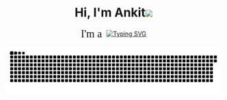 <h1 align="center">Hi, I'm Ankit<img src="https://media.giphy.com/media/hvRJCLFzcasrR4ia7z/giphy.gif" width="35"></h1>
<p align="center" style="display: flex; align-items: center; justify-content: center; gap: 10px; margin: 0;">
  <span style="font-size: 25px; font-family: Montserrat;">I'm a</span>
  <a href="https://git.io/typing-svg">
    <img src="https://readme-typing-svg.herokuapp.com?font=Montserrat&size=25&pause=1000&width=435&lines=Engineer;Learner;Tech-Enthusiast;Problem-Solver" alt="Typing SVG" />
  </a>
</p>
<br>

<picture>
  <source media="(prefers-color-scheme: dark)" srcset="https://raw.githubusercontent.com/Ankit-OO7/Ankit-OO7/output/github-snake-dark.svg" />
  <source media="(prefers-color-scheme: light)" srcset="https://raw.githubusercontent.com/Ankit-OO7/Ankit-OO7/output/github-snake.svg" />
  <img alt="github-snake" src="https://raw.githubusercontent.com/Ankit-OO7/Ankit-OO7/output/github-snake.svg" />
</picture>
